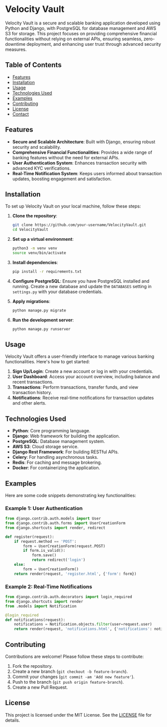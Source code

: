 # Velocity Vault

Velocity Vault is a secure and scalable banking application developed using Python and Django, with PostgreSQL for database management and AWS S3 for storage. This project focuses on providing comprehensive financial functionalities without relying on external APIs, ensuring seamless, zero-downtime deployment, and enhancing user trust through advanced security measures.

## Table of Contents
- [Features](#features)
- [Installation](#installation)
- [Usage](#usage)
- [Technologies Used](#technologies-used)
- [Examples](#examples)
- [Contributing](#contributing)
- [License](#license)
- [Contact](#contact)

## Features
- **Secure and Scalable Architecture**: Built with Django, ensuring robust security and scalability.
- **Comprehensive Financial Functionalities**: Provides a wide range of banking features without the need for external APIs.
- **User Authentication System**: Enhances transaction security with advanced KYC verifications.
- **Real-Time Notification System**: Keeps users informed about transaction updates, boosting engagement and satisfaction.

## Installation
To set up Velocity Vault on your local machine, follow these steps:

1. **Clone the repository**:
   ```bash
   git clone https://github.com/your-username/VelocityVault.git
   cd VelocityVault
   ```

2. **Set up a virtual environment**:
   ```bash
   python3 -m venv venv
   source venv/bin/activate
   ```

3. **Install dependencies**:
   ```bash
   pip install -r requirements.txt
   ```

4. **Configure PostgreSQL**:
   Ensure you have PostgreSQL installed and running. Create a new database and update the `DATABASES` setting in `settings.py` with your database credentials.

5. **Apply migrations**:
   ```bash
   python manage.py migrate
   ```

6. **Run the development server**:
   ```bash
   python manage.py runserver
   ```

## Usage
Velocity Vault offers a user-friendly interface to manage various banking functionalities. Here's how to get started:

1. **Sign Up/Login**: Create a new account or log in with your credentials.
2. **User Dashboard**: Access your account overview, including balance and recent transactions.
3. **Transactions**: Perform transactions, transfer funds, and view transaction history.
4. **Notifications**: Receive real-time notifications for transaction updates and other alerts.

## Technologies Used
- **Python**: Core programming language.
- **Django**: Web framework for building the application.
- **PostgreSQL**: Database management system.
- **AWS S3**: Cloud storage service.
- **Django Rest Framework**: For building RESTful APIs.
- **Celery**: For handling asynchronous tasks.
- **Redis**: For caching and message brokering.
- **Docker**: For containerizing the application.

## Examples
Here are some code snippets demonstrating key functionalities:

### Example 1: User Authentication
```python
from django.contrib.auth.models import User
from django.contrib.auth.forms import UserCreationForm
from django.shortcuts import render, redirect

def register(request):
    if request.method == 'POST':
        form = UserCreationForm(request.POST)
        if form.is_valid():
            form.save()
            return redirect('login')
    else:
        form = UserCreationForm()
    return render(request, 'register.html', {'form': form})
```

### Example 2: Real-Time Notifications
```python
from django.contrib.auth.decorators import login_required
from django.shortcuts import render
from .models import Notification

@login_required
def notifications(request):
    notifications = Notification.objects.filter(user=request.user)
    return render(request, 'notifications.html', {'notifications': notifications})
```

## Contributing
Contributions are welcome! Please follow these steps to contribute:

1. Fork the repository.
2. Create a new branch (`git checkout -b feature-branch`).
3. Commit your changes (`git commit -am 'Add new feature'`).
4. Push to the branch (`git push origin feature-branch`).
5. Create a new Pull Request.

## License
This project is licensed under the MIT License. See the [LICENSE](LICENSE) file for details.

